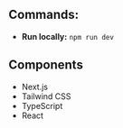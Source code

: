 ## Commands:
- **Run locally:** `npm run dev`

## Components
- Next.js
- Tailwind CSS
- TypeScript
- React